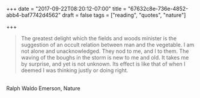 +++
date = "2017-09-22T08:20:12-07:00"
title = "67632c8e-736e-4852-abb4-baf7742d4562"
draft = false
tags = ["reading", "quotes", "nature"]

+++

> The greatest delight which the fields and woods minister is the suggestion of
> an occult relation between man and the vegetable. I am not alone and
> unacknowledged. They nod to me, and I to them. The waving of the boughs in the
> storm is new to me and old. It takes me by surprise, and yet is not unknown.
> Its effect is like that of when I deemed I was thinking justly or doing right.

<br>
Ralph Waldo Emerson, Nature
